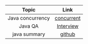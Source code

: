 Topic | Link
| :---:   | :-: 
|Java concurrency|[concurrent](https://www.youtube.com/playlist?list=PLhfHPmPYPPRk6yMrcbfafFGSbE2EPK_A6)
|Java QA|[Interview](https://www.javamadesoeasy.com/2015/07/core-java-top-120-most-interesting-and_21.html)
|java summary|[github](https://github.com/deepak-malik/Effective-JAVA-Summary)
